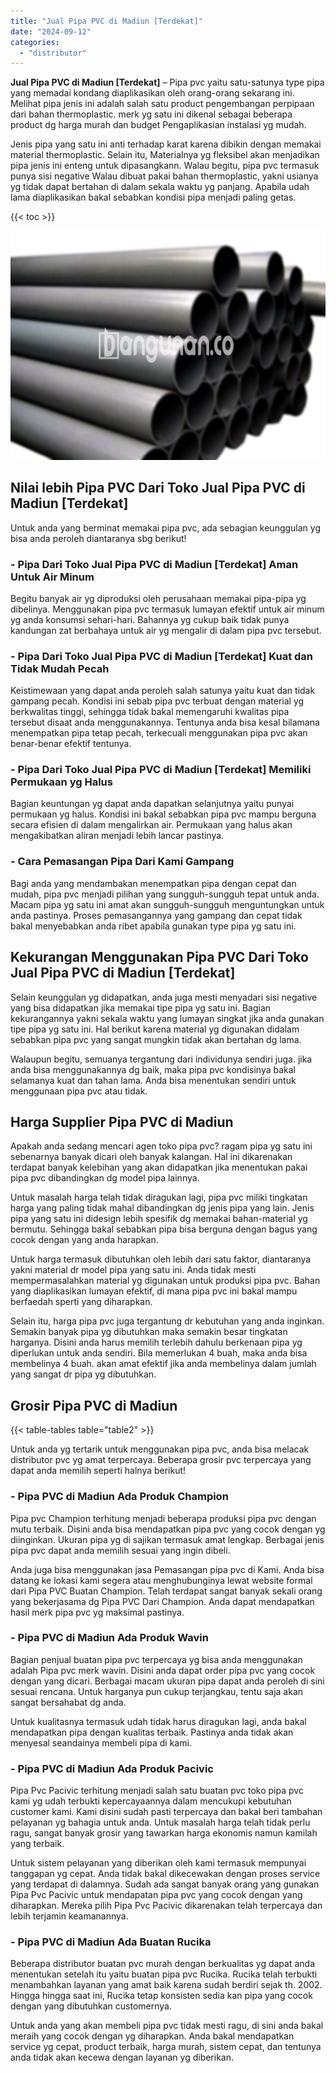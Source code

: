 ```yaml
---
title: "Jual Pipa PVC di Madiun [Terdekat]"
date: "2024-09-12"
categories: 
  - "distributor"
---
```


**Jual Pipa PVC di Madiun \[Terdekat\]** – Pipa pvc yaitu satu-satunya type pipa yang memadai kondang diaplikasikan oleh orang-orang sekarang ini. Melihat pipa jenis ini adalah salah satu product pengembangan perpipaan dari bahan thermoplastic. merk yg satu ini dikenal sebagai beberapa product dg harga murah dan budget Pengaplikasian instalasi yg mudah.

Jenis pipa yang satu ini anti terhadap karat karena dibikin dengan memakai material thermoplastic. Selain itu, Materialnya yg fleksibel akan menjadikan pipa jenis ini enteng untuk dipasangkann. Walau begitu, pipa pvc termasuk punya sisi negative Walau dibuat pakai bahan thermoplastic, yakni usianya yg tidak dapat bertahan di dalam sekala waktu yg panjang. Apabila udah lama diaplikasikan bakal sebabkan kondisi pipa menjadi paling getas.

{{< toc >}}

![Jual Pipa PVC di Madiun [Terdekat]](/images/jaul-pipa-pvc-41.png)

## Nilai lebih Pipa PVC Dari Toko Jual Pipa PVC di Madiun \[Terdekat\]

Untuk anda yang berminat memakai pipa pvc, ada sebagian keunggulan yg bisa anda peroleh diantaranya sbg berikut!

### \- Pipa Dari Toko Jual Pipa PVC di Madiun \[Terdekat\] Aman Untuk Air Minum

Begitu banyak air yg diproduksi oleh perusahaan memakai pipa-pipa yg dibelinya. Menggunakan pipa pvc termasuk lumayan efektif untuk air minum yg anda konsumsi sehari-hari. Bahannya yg cukup baik tidak punya kandungan zat berbahaya untuk air yg mengalir di dalam pipa pvc tersebut.

### \- Pipa Dari Toko Jual Pipa PVC di Madiun \[Terdekat\] Kuat dan Tidak Mudah Pecah

Keistimewaan yang dapat anda peroleh salah satunya yaitu kuat dan tidak gampang pecah. Kondisi ini sebab pipa pvc terbuat dengan material yg berkwalitas tinggi, sehingga tidak bakal memengaruhi kwalitas pipa tersebut disaat anda menggunakannya. Tentunya anda bisa kesal bilamana menempatkan pipa tetap pecah, terkecuali menggunakan pipa pvc akan benar-benar efektif tentunya.

### \- Pipa Dari Toko Jual Pipa PVC di Madiun \[Terdekat\] Memiliki Permukaan yg Halus

Bagian keuntungan yg dapat anda dapatkan selanjutnya yaitu punyai permukaan yg halus. Kondisi ini bakal sebabkan pipa pvc mampu berguna secara efisien di dalam mengalirkan air. Permukaan yang halus akan mengakibatkan aliran menjadi lebih lancar pastinya.

### \- Cara Pemasangan Pipa Dari Kami Gampang

Bagi anda yang mendambakan menempatkan pipa dengan cepat dan mudah, pipa pvc menjadi pilihan yang sungguh-sungguh tepat untuk anda. Macam pipa yg satu ini amat akan sungguh-sungguh menguntungkan untuk anda pastinya. Proses pemasangannya yang gampang dan cepat tidak bakal menyebabkan anda ribet apabila gunakan type pipa yg satu ini.

## Kekurangan Menggunakan Pipa PVC Dari Toko Jual Pipa PVC di Madiun \[Terdekat\]

Selain keunggulan yg didapatkan, anda juga mesti menyadari sisi negative yang bisa didapatkan jika memakai tipe pipa yg satu ini. Bagian kekurangannya yakni sekala waktu yang lumayan singkat jika anda gunakan tipe pipa yg satu ini. Hal berikut karena material yg digunakan didalam sebabkan pipa pvc yang sangat mungkin tidak akan bertahan dg lama.

Walaupun begitu, semuanya tergantung dari individunya sendiri juga. jika anda bisa menggunakannya dg baik, maka pipa pvc kondisinya bakal selamanya kuat dan tahan lama. Anda bisa menentukan sendiri untuk menggunaan pipa pvc atau tidak.

## Harga Supplier Pipa PVC di Madiun

Apakah anda sedang mencari agen toko pipa pvc? ragam pipa yg satu ini sebenarnya banyak dicari oleh banyak kalangan. Hal ini dikarenakan terdapat banyak kelebihan yang akan didapatkan jika menentukan pakai pipa pvc dibandingkan dg model pipa lainnya.

Untuk masalah harga telah tidak diragukan lagi, pipa pvc miliki tingkatan harga yang paling tidak mahal dibandingkan dg jenis pipa yang lain. Jenis pipa yang satu ini didesign lebih spesifik dg memakai bahan-material yg bermutu. Sehingga bakal sebabkan pipa bisa berguna dengan bagus yang cocok dengan yang anda harapkan.

Untuk harga termasuk dibutuhkan oleh lebih dari satu faktor, diantaranya yakni material dr model pipa yang satu ini. Anda tidak mesti mempermasalahkan material yg digunakan untuk produksi pipa pvc. Bahan yang diaplikasikan lumayan efektif, di mana pipa pvc ini bakal mampu berfaedah sperti yang diharapkan.

Selain itu, harga pipa pvc juga tergantung dr kebutuhan yang anda inginkan. Semakin banyak pipa yg dibutuhkan maka semakin besar tingkatan harganya. Disini anda harus memilih terlebih dahulu berkenaan pipa yg diperlukan untuk anda sendiri. Bila memerlukan 4 buah, maka anda bisa membelinya 4 buah. akan amat efektif jika anda membelinya dalam jumlah yang sangat dr pipa yg dibutuhkan.

## Grosir Pipa PVC di Madiun

{{< table-tables table="table2" >}}

Untuk anda yg tertarik untuk menggunakan pipa pvc, anda bisa melacak distributor pvc yg amat terpercaya. Beberapa grosir pvc terpercaya yang dapat anda memilih seperti halnya berikut!

### \- Pipa PVC di Madiun Ada Produk Champion

Pipa pvc Champion terhitung menjadi beberapa produksi pipa pvc dengan mutu terbaik. Disini anda bisa mendapatkan pipa pvc yang cocok dengan yg diinginkan. Ukuran pipa yg di sajikan termasuk amat lengkap. Berbagai jenis pipa pvc dapat anda memilih sesuai yang ingin dibeli.

Anda juga bisa menggunakan jasa Pemasangan pipa pvc di Kami. Anda bisa datang ke lokasi kami segera atau menghubunginya lewat website formal dari Pipa PVC Buatan Champion. Telah terdapat sangat banyak sekali orang yang bekerjasama dg Pipa PVC Dari Champion. Anda dapat mendapatkan hasil merk pipa pvc yg maksimal pastinya.

### \- Pipa PVC di Madiun Ada Produk Wavin

Bagian penjual buatan pipa pvc terpercaya yg bisa anda menggunakan adalah Pipa pvc merk wavin. Disini anda dapat order pipa pvc yang cocok dengan yang dicari. Berbagai macam ukuran pipa dapat anda peroleh di sini sesuai rencana. Untuk harganya pun cukup terjangkau, tentu saja akan sangat bersahabat dg anda.

Untuk kualitasnya termasuk udah tidak harus diragukan lagi, anda bakal mendapatkan pipa dengan kualitas terbaik. Pastinya anda tidak akan menyesal seandainya membeli pipa di kami.

### \- Pipa PVC di Madiun Ada Produk Pacivic

Pipa Pvc Pacivic terhitung menjadi salah satu buatan pvc toko pipa pvc kami yg udah terbukti kepercayaannya dalam mencukupi kebutuhan customer kami. Kami disini sudah pasti terpercaya dan bakal beri tambahan pelayanan yg bahagia untuk anda. Untuk masalah harga telah tidak perlu ragu, sangat banyak grosir yang tawarkan harga ekonomis namun kamilah yang terbaik.

Untuk sistem pelayanan yang diberikan oleh kami termasuk mempunyai tanggapan yg cepat. Anda tidak bakal dikecewakan dengan proses service yang terdapat di dalamnya. Sudah ada sangat banyak orang yang gunakan Pipa Pvc Pacivic untuk mendapatan pipa pvc yang cocok dengan yang diharapkan. Mereka pilih Pipa Pvc Pacivic dikarenakan telah terpercaya dan lebih terjamin keamanannya.

### \- Pipa PVC di Madiun Ada Buatan Rucika

Beberapa distributor buatan pvc murah dengan berkualitas yg dapat anda menentukan setelah itu yaitu buatan pipa pvc Rucika. Rucika telah terbukti menambahkan layanan yang amat baik karena sudah berdiri sejak th. 2002. Hingga hingga saat ini, Rucika tetap konsisten sedia kan pipa yang cocok dengan yang dibutuhkan customernya.

Untuk anda yang akan membeli pipa pvc tidak mesti ragu, di sini anda bakal meraih yang cocok dengan yg diharapkan. Anda bakal mendapatkan service yg cepat, product terbaik, harga murah, sistem cepat, dan tentunya anda tidak akan kecewa dengan layanan yg diberikan.
